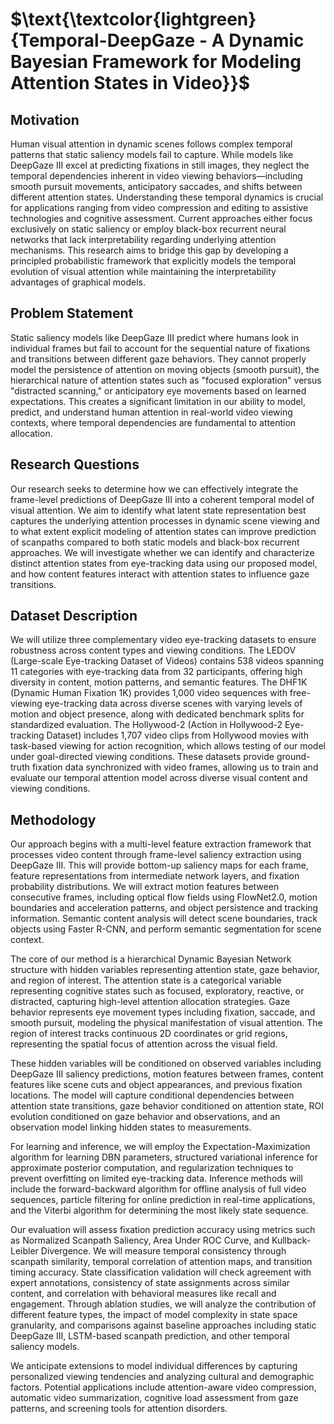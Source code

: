 # $\text{\textcolor{lightgreen}{Temporal-DeepGaze - A Dynamic Bayesian Framework for Modeling Attention States in Video}}$
## Motivation

Human visual attention in dynamic scenes follows complex temporal patterns that static saliency models fail to capture. While models like DeepGaze III excel at predicting fixations in still images, they neglect the temporal dependencies inherent in video viewing behaviors—including smooth pursuit movements, anticipatory saccades, and shifts between different attention states. Understanding these temporal dynamics is crucial for applications ranging from video compression and editing to assistive technologies and cognitive assessment. Current approaches either focus exclusively on static saliency or employ black-box recurrent neural networks that lack interpretability regarding underlying attention mechanisms. This research aims to bridge this gap by developing a principled probabilistic framework that explicitly models the temporal evolution of visual attention while maintaining the interpretability advantages of graphical models.

## Problem Statement

Static saliency models like DeepGaze III predict where humans look in individual frames but fail to account for the sequential nature of fixations and transitions between different gaze behaviors. They cannot properly model the persistence of attention on moving objects (smooth pursuit), the hierarchical nature of attention states such as "focused exploration" versus "distracted scanning," or anticipatory eye movements based on learned expectations. This creates a significant limitation in our ability to model, predict, and understand human attention in real-world video viewing contexts, where temporal dependencies are fundamental to attention allocation.

## Research Questions

Our research seeks to determine how we can effectively integrate the frame-level predictions of DeepGaze III into a coherent temporal model of visual attention. We aim to identify what latent state representation best captures the underlying attention processes in dynamic scene viewing and to what extent explicit modeling of attention states can improve prediction of scanpaths compared to both static models and black-box recurrent approaches. We will investigate whether we can identify and characterize distinct attention states from eye-tracking data using our proposed model, and how content features interact with attention states to influence gaze transitions.

## Dataset Description

We will utilize three complementary video eye-tracking datasets to ensure robustness across content types and viewing conditions. The LEDOV (Large-scale Eye-tracking Dataset of Videos) contains 538 videos spanning 11 categories with eye-tracking data from 32 participants, offering high diversity in content, motion patterns, and semantic features. The DHF1K (Dynamic Human Fixation 1K) provides 1,000 video sequences with free-viewing eye-tracking data across diverse scenes with varying levels of motion and object presence, along with dedicated benchmark splits for standardized evaluation. The Hollywood-2 (Action in Hollywood-2 Eye-tracking Dataset) includes 1,707 video clips from Hollywood movies with task-based viewing for action recognition, which allows testing of our model under goal-directed viewing conditions. These datasets provide ground-truth fixation data synchronized with video frames, allowing us to train and evaluate our temporal attention model across diverse visual content and viewing conditions.

## Methodology

Our approach begins with a multi-level feature extraction framework that processes video content through frame-level saliency extraction using DeepGaze III. This will provide bottom-up saliency maps for each frame, feature representations from intermediate network layers, and fixation probability distributions. We will extract motion features between consecutive frames, including optical flow fields using FlowNet2.0, motion boundaries and acceleration patterns, and object persistence and tracking information. Semantic content analysis will detect scene boundaries, track objects using Faster R-CNN, and perform semantic segmentation for scene context.

The core of our method is a hierarchical Dynamic Bayesian Network structure with hidden variables representing attention state, gaze behavior, and region of interest. The attention state is a categorical variable representing cognitive states such as focused, exploratory, reactive, or distracted, capturing high-level attention allocation strategies. Gaze behavior represents eye movement types including fixation, saccade, and smooth pursuit, modeling the physical manifestation of visual attention. The region of interest tracks continuous 2D coordinates or grid regions, representing the spatial focus of attention across the visual field.

These hidden variables will be conditioned on observed variables including DeepGaze III saliency predictions, motion features between frames, content features like scene cuts and object appearances, and previous fixation locations. The model will capture conditional dependencies between attention state transitions, gaze behavior conditioned on attention state, ROI evolution conditioned on gaze behavior and observations, and an observation model linking hidden states to measurements.

For learning and inference, we will employ the Expectation-Maximization algorithm for learning DBN parameters, structured variational inference for approximate posterior computation, and regularization techniques to prevent overfitting on limited eye-tracking data. Inference methods will include the forward-backward algorithm for offline analysis of full video sequences, particle filtering for online prediction in real-time applications, and the Viterbi algorithm for determining the most likely state sequence.

Our evaluation will assess fixation prediction accuracy using metrics such as Normalized Scanpath Saliency, Area Under ROC Curve, and Kullback-Leibler Divergence. We will measure temporal consistency through scanpath similarity, temporal correlation of attention maps, and transition timing accuracy. State classification validation will check agreement with expert annotations, consistency of state assignments across similar content, and correlation with behavioral measures like recall and engagement. Through ablation studies, we will analyze the contribution of different feature types, the impact of model complexity in state space granularity, and comparisons against baseline approaches including static DeepGaze III, LSTM-based scanpath prediction, and other temporal saliency models.

We anticipate extensions to model individual differences by capturing personalized viewing tendencies and analyzing cultural and demographic factors. Potential applications include attention-aware video compression, automatic video summarization, cognitive load assessment from gaze patterns, and screening tools for attention disorders.
